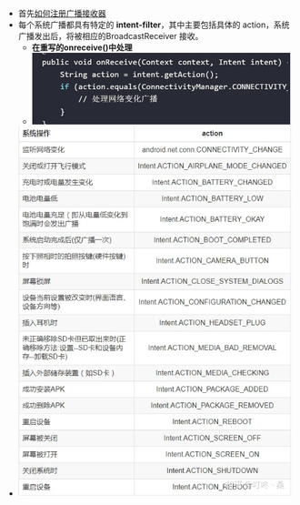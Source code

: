 - 首先[如何注册广播接收器](如何注册广播接收器.md)
- 每个系统广播都具有特定的 **intent-filter**，其中主要包括具体的 action，系统广播发出后，将被相应的BroadcastReceiver 接收。
	- **在重写的onreceive()中处理**
	- ![](attachments/Pasted%20image%2020230228180220.png)
- ![400](attachments/Pasted%20image%2020230228180146.png)